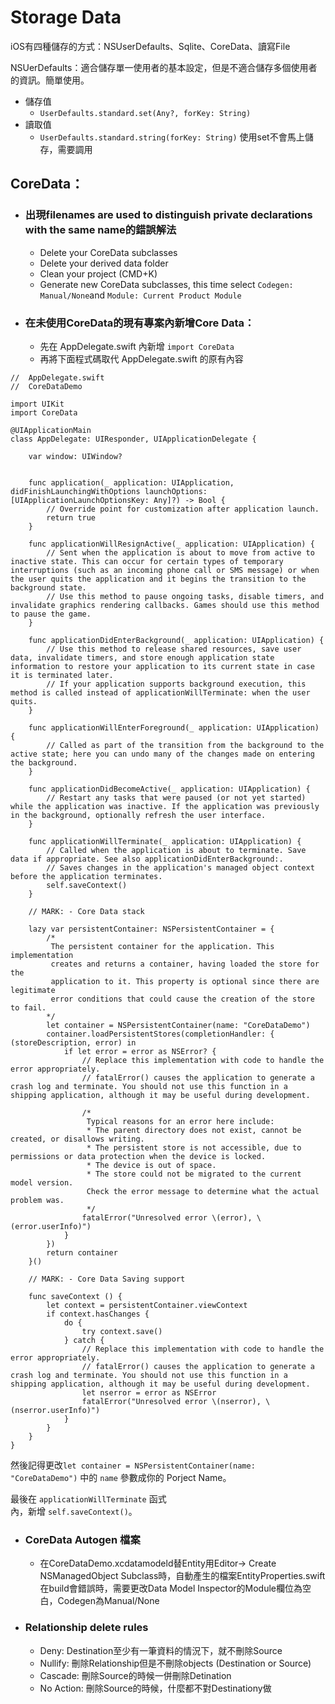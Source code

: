 # Storage Data

iOS有四種儲存的方式：NSUserDefaults、Sqlite、CoreData、讀寫File

NSUerDefaults：適合儲存單一使用者的基本設定，但是不適合儲存多個使用者的資訊。簡單使用。

* 儲存值
  * `UserDefaults.standard.set(Any?, forKey: String)`
* 讀取值
  * `UserDefaults.standard.string(forKey: String)`
    使用set不會馬上儲存，需要調用

## CoreData：

* ### 出現filenames are used to distinguish private declarations with the same name的錯誤解法

  * Delete your CoreData subclasses
  * Delete your derived data folder
  * Clean your project \(CMD+K\)
  * Generate new CoreData subclasses, this time select 
    `Codegen: Manual/None`and `Module: Current Product Module`
* ### 在未使用CoreData的現有專案內新增Core Data：

  * 先在 AppDelegate.swift 內新增 `import CoreData`
  * 再將下面程式碼取代 AppDelegate.swift 的原有內容

```
//  AppDelegate.swift
//  CoreDataDemo

import UIKit
import CoreData

@UIApplicationMain
class AppDelegate: UIResponder, UIApplicationDelegate {

    var window: UIWindow?


    func application(_ application: UIApplication, didFinishLaunchingWithOptions launchOptions: [UIApplicationLaunchOptionsKey: Any]?) -> Bool {
        // Override point for customization after application launch.
        return true
    }

    func applicationWillResignActive(_ application: UIApplication) {
        // Sent when the application is about to move from active to inactive state. This can occur for certain types of temporary interruptions (such as an incoming phone call or SMS message) or when the user quits the application and it begins the transition to the background state.
        // Use this method to pause ongoing tasks, disable timers, and invalidate graphics rendering callbacks. Games should use this method to pause the game.
    }

    func applicationDidEnterBackground(_ application: UIApplication) {
        // Use this method to release shared resources, save user data, invalidate timers, and store enough application state information to restore your application to its current state in case it is terminated later.
        // If your application supports background execution, this method is called instead of applicationWillTerminate: when the user quits.
    }

    func applicationWillEnterForeground(_ application: UIApplication) {
        // Called as part of the transition from the background to the active state; here you can undo many of the changes made on entering the background.
    }

    func applicationDidBecomeActive(_ application: UIApplication) {
        // Restart any tasks that were paused (or not yet started) while the application was inactive. If the application was previously in the background, optionally refresh the user interface.
    }

    func applicationWillTerminate(_ application: UIApplication) {
        // Called when the application is about to terminate. Save data if appropriate. See also applicationDidEnterBackground:.
        // Saves changes in the application's managed object context before the application terminates.
        self.saveContext()
    }

    // MARK: - Core Data stack

    lazy var persistentContainer: NSPersistentContainer = {
        /*
         The persistent container for the application. This implementation
         creates and returns a container, having loaded the store for the
         application to it. This property is optional since there are legitimate
         error conditions that could cause the creation of the store to fail.
        */
        let container = NSPersistentContainer(name: "CoreDataDemo")
        container.loadPersistentStores(completionHandler: { (storeDescription, error) in
            if let error = error as NSError? {
                // Replace this implementation with code to handle the error appropriately.
                // fatalError() causes the application to generate a crash log and terminate. You should not use this function in a shipping application, although it may be useful during development.

                /*
                 Typical reasons for an error here include:
                 * The parent directory does not exist, cannot be created, or disallows writing.
                 * The persistent store is not accessible, due to permissions or data protection when the device is locked.
                 * The device is out of space.
                 * The store could not be migrated to the current model version.
                 Check the error message to determine what the actual problem was.
                 */
                fatalError("Unresolved error \(error), \(error.userInfo)")
            }
        })
        return container
    }()

    // MARK: - Core Data Saving support

    func saveContext () {
        let context = persistentContainer.viewContext
        if context.hasChanges {
            do {
                try context.save()
            } catch {
                // Replace this implementation with code to handle the error appropriately.
                // fatalError() causes the application to generate a crash log and terminate. You should not use this function in a shipping application, although it may be useful during development.
                let nserror = error as NSError
                fatalError("Unresolved error \(nserror), \(nserror.userInfo)")
            }
        }
    }
}
```

然後記得更改`let container = NSPersistentContainer(name: "CoreDataDemo")` 中的 `name` 參數成你的 Porject Name。

最後在 `applicationWillTerminate` 函式  
  內，新增 `self.saveContext()`。

* ### CoreData Autogen 檔案

  * 在CoreDataDemo.xcdatamodeld替Entity用Editor-&gt; Create NSManagedObject Subclass時，自動產生的檔案EntityProperties.swift在build會錯誤時，需要更改Data Model Inspector的Module欄位為空白，Codegen為Manual/None
* ### Relationship delete rules

  * Deny: Destination至少有一筆資料的情況下，就不刪除Source
  * Nullify:  刪除Relationship但是不刪除objects \(Destination or Source\)
  * Cascade: 刪除Source的時候一併刪除Detination
  * No Action: 刪除Source的時候，什麼都不對Destinationy做



